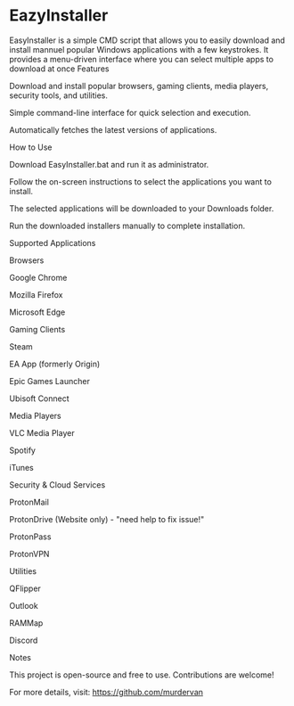 # EazyInstaller
EasyInstaller is a simple CMD script that allows you to easily download and install mannuel popular Windows applications with a few keystrokes. It provides a menu-driven interface where you can select multiple apps to download at once
Features

Download and install popular browsers, gaming clients, media players, security tools, and utilities.

Simple command-line interface for quick selection and execution.

Automatically fetches the latest versions of applications.

How to Use

Download EasyInstaller.bat and run it as administrator.

Follow the on-screen instructions to select the applications you want to install.

The selected applications will be downloaded to your Downloads folder.

Run the downloaded installers manually to complete installation.

Supported Applications

Browsers

Google Chrome

Mozilla Firefox

Microsoft Edge

Gaming Clients

Steam

EA App (formerly Origin)

Epic Games Launcher

Ubisoft Connect

Media Players

VLC Media Player

Spotify

iTunes

Security & Cloud Services

ProtonMail 

ProtonDrive (Website only) - "need help to fix issue!"

ProtonPass 

ProtonVPN 

Utilities

QFlipper

Outlook

RAMMap

Discord

Notes

This project is open-source and free to use. Contributions are welcome!

For more details, visit: https://github.com/murdervan

